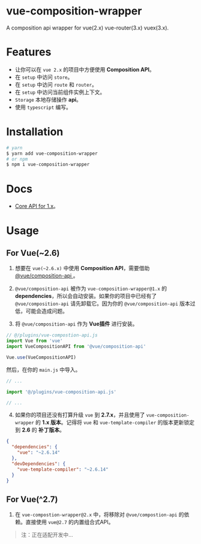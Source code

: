 # vue-composition-wrapper

A composition api wrapper for vue(2.x) vue-router(3.x) vuex(3.x).

# Features

- 让你可以在 `vue 2.x` 的项目中方便使用 **Composition API**。
- 在 `setup` 中访问 `store`。
- 在 `setup` 中访问 `route` 和 `router`。
- 在 `setup` 中访问当前组件实例上下文。
- `Storage` 本地存储操作 **api**。
- 使用 `typescript` 编写。

# Installation

```bash
# yarn
$ yarn add vue-composition-wrapper
# or npm
$ npm i vue-composition-wrapper
```

# Docs

- <a href="./docs/README.md">Core API for 1.x</a>。

# Usage

## For Vue(~2.6)

1. 想要在 `vue(~2.6.x)` 中使用 **Composition API**，需要借助 <a href="https://github.com/vuejs/composition-api"> @vue/composition-api </a>。

2. `@vue/composition-api` 被作为 `vue-composition-wrapper@1.x` 的 **dependencies**，所以会自动安装。如果你的项目中已经有了 `@vue/composition-api` 请先卸载它。因为你的 `@vue/composition-api` 版本过低，可能会造成问题。

3. 将 `@vue/composition-api` 作为 **Vue插件** 进行安装。

```js
// @/plugins/vue-compostion-api.js
import Vue from 'vue'
import VueCompositionAPI from '@vue/composition-api'

Vue.use(VueCompositionAPI)
```

然后，在你的 `main.js` 中导入。

```js
// ...

import '@/plugins/vue-composition-api.js'

// ...
```

4. 如果你的项目还没有打算升级 `vue` 到 **2.7.x**，并且使用了 `vue-composition-wrapper` 的 **1.x 版本**。记得将 `vue` 和 `vue-template-compiler` 的版本更新锁定到 **2.6** 的 **补丁版本**。

```json
{
  "dependencies": {
    "vue": "~2.6.14"
  },
  "devDependencies": {
    "vue-template-compiler": "~2.6.14"
  }
}
```

## For Vue(^2.7)

1. 在 `vue-compostion-wrapper@2.x` 中，将移除对 `@vue/compostion-api` 的依赖。直接使用 `vue@2.7` 的内置组合式API。

> 注：正在适配开发中...
